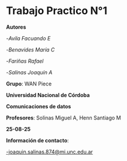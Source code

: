 # Trabajo Practico N°1

**Autores**


-_Avila Facuando E_

-_Benavides María C_

-_Fariñas Rafael_

-_Salinas Joaquín A_


**Grupo**: WAN Piece


**Universidad Nacional de Córdoba**

**Comunicaciones de datos**

**Profesores**: Solinas Miguel A, Henn Santiago M

**25-08-25**

**Información de contacto**:

-joaquin.salinas.874@mi.unc.edu.ar

